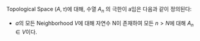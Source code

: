 Topological Space $(A, \tau)$에 대해, 수열 $A_n$ 의 극한이 a임은 다음과 같이 정의된다:
- $a$의 모든 Neighborhood $V$에 대해 자연수 N이 존재하여 모든 $n > N$에 대해 $A_n \in V$이다.